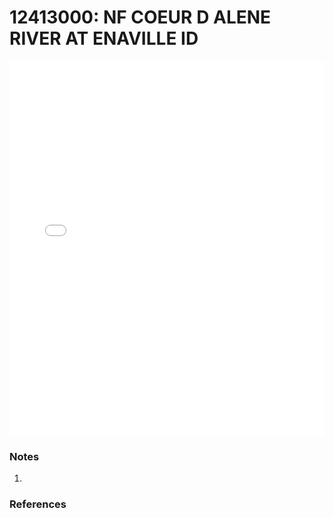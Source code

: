 # 12413000: NF COEUR D ALENE RIVER AT ENAVILLE ID

<iframe src="/_static/stations/12413000_fdc.html" width="100%" height="600" frameborder="0"></iframe>

### Notes
1. 

### References

